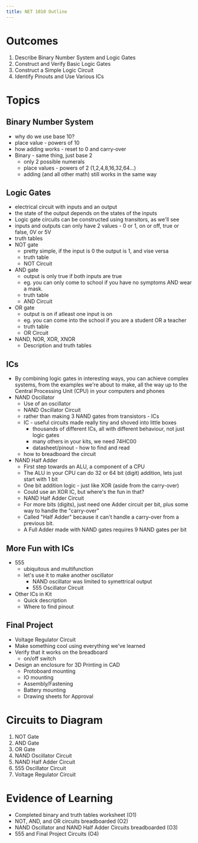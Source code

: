 ```yaml
---
title: NET 1010 Outline
---
```


# Outcomes
1. Describe Binary Number System and Logic Gates
2. Construct and Verify Basic Logic Gates
3. Construct a Simple Logic Circuit
4. Identify Pinouts and Use Various ICs

# Topics
## Binary Number System
* why do we use base 10?
* place value - powers of 10
* how adding works - reset to 0 and carry-over
* Binary - same thing, just base 2
  * only 2 possible numerals
  * place values - powers of 2 (1,2,4,8,16,32,64...)
  * adding (and all other math) still works in the same way
## Logic Gates
* electrical circuit with inputs and an output
* the state of the output depends on the states of the inputs
* Logic gate circuits can be constructed using transitors, as we'll see
* inputs and outputs can only have 2 values - 0 or 1, on or off, true or false, 0V or 5V
* truth tables
* NOT gate
  * pretty simple, if the input is 0 the output is 1, and vise versa
  * truth table
  * NOT Circuit
* AND gate
  * output is only true if both inputs are true
  * eg. you can only come to school if you have no symptoms AND wear a mask. 
  * truth table
  * AND Circuit
* OR gate
  * output is on if atleast one input is on
  * eg. you can come into the school if you are a student OR a teacher
  * truth table
  * OR Circuit
* NAND, NOR, XOR, XNOR
  * Description and truth tables
## ICs
  * By combining logic gates in interesting ways, you can achieve complex systems, from the examples we're about to make, all the way up to the Central Processing Unit (CPU) in your computers and phones
  * NAND Oscillator
    * Use of an oscillator
    * NAND Oscillator Circuit
    * rather than making 3 NAND gates from transistors - ICs
    * IC - useful circuits made really tiny and shoved into little boxes
      * thousands of different ICs, all with different behaviour, not just logic gates
      * many others in your kits, we need 74HC00
      * datasheet/pinout - how to find and read
     * how to breadboard the circuit
   * NAND Half Adder
     *  First step towards an ALU, a component of a CPU
     *  The ALU in your CPU can do 32 or 64 bit (digit) addition, lets just start with 1 bit
     * One bit addition logic - just like XOR (aside from the carry-over)
     * Could use an XOR IC, but where's the fun in that?
     * NAND Half Adder Circuit
     * For more bits (digits), just need one Adder circuit per bit, plus some way to handle the "carry-over" 
     * Called "Half Adder" because it can't handle a carry-over from a previous bit.
     * A Full Adder made with NAND gates requires 9 NAND gates per bit
## More Fun with ICs
* 555
  * ubiquitous and multifunction
  * let's use it to make another oscillator
    * NAND oscillator was limited to symettrical output
    * 555 Oscillator Circuit
* Other ICs in Kit
  * Quick description
  * Where to find pinout

## Final Project
   * Voltage Regulator Circuit
   * Make something cool using everything we've learned
   * Verify that it works on the breadboard
     * on/off switch
   * Design an enclosure for 3D Printing in CAD
     * Protoboard mounting
     * IO mounting
     * Assembly/Fastening
     * Battery mounting
     * Drawing sheets for Approval

# Circuits to Diagram
1. NOT Gate
2. AND Gate
3. OR Gate
4. NAND Oscillator Circuit
5. NAND Half Adder Circuit
6. 555 Oscillator Circuit
7. Voltage Regulator Circuit

# Evidence of Learning
* Completed binary and truth tables worksheet (O1)
* NOT, AND, and OR circuits breadboarded (O2)
* NAND Oscillator and NAND Half Adder Circuits breadboarded (O3)
* 555 and Final Project Circuits (O4)
